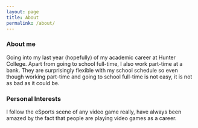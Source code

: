 ```yaml
---
layout: page
title: About
permalink: /about/
---
```


### About me

Going into my last year (hopefully) of my academic career at Hunter College. Apart from going to school full-time, I also work part-time at a bank. They are surprisingly flexible with my school schedule so even though working part-time and going to school full-time is not easy, it is not as bad as it could be.

### Personal Interests

I follow the eSports scene of any video game really, have always been amazed by the fact that people are playing video games as a career.

